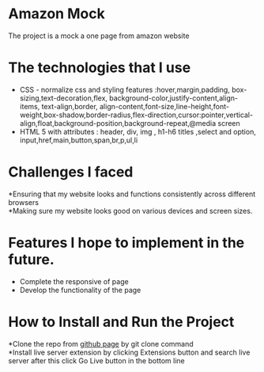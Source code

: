 ﻿# Amazon Mock
The project is a mock a one page from amazon website 
# The technologies that I use 
* CSS - normalize css  and styling features :hover,margin,padding, box-sizing,text-decoration,flex, background-color,justify-content,align-items, text-align,border,
align-content,font-size,line-height,font-weight,box-shadow,border-radius,flex-direction,cursor:pointer,vertical-align,float,background-position,background-repeat,@media screen
* HTML 5 with attributes : header, div, img , h1-h6 titles ,select and option, 
input,href,main,button,span,br,p,ul,li
#  Challenges I faced 
 *Ensuring that my website looks and functions consistently across different browsers
 </br>
 *Making sure my website looks good on various devices and screen sizes.
 # Features I hope to implement in the future.
 * Complete the responsive of page 
 * Develop the functionality of the page
 # How to Install and Run the Project
 *Clone the repo from <a href="https://github.com/Nethanel22/Amazon-Mock">github page</a>
 by git clone command
 </br>
 *Install live server extension by clicking Extensions button and search 
  live server after this click Go Live  button in the bottom line 
